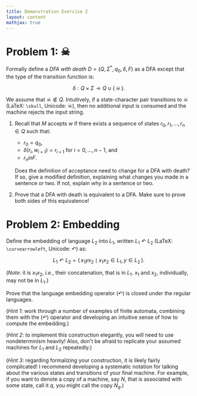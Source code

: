 ```yaml
---
title: Demonstration Exercise 2
layout: content
mathjax: true
---
```


# Problem 1: ☠

Formally define a _DFA with death_ $D = (Q, \Sigma^*, q_0, \delta, F)$ as a DFA except that the type of the transition function is:

$$
\delta : Q \times Σ \rightarrow Q \cup \{\, ☠ \,\}.
$$

We assume that $☠ \notin Q$. Intuitively, if a state-character pair transitions to ☠ (LaTeX: `\skull`, Unicode: ☠), then no additional input is consumed and the machine rejects the input string.

1.  Recall that $M$ accepts $w$ if there exists a sequence of states $r_0, r_1, \ldots, r_n \in Q$ such that:

    +   $r_0 = q_0$,
    +   $\delta(r_i, w_{i+1}) = r_{i+1}$ for $i = 0, \ldots, n-1$, and
    +   $r_n in F$.

    Does the definition of acceptance need to change for a DFA with death?
    If so, give a modified definition, explaining what changes you made in a sentence or two.
    If not, explain why in a sentence or two.

2.  Prove that a DFA with death is equivalent to a DFA.
    Make sure to prove both sides of this equivalence!

# Problem 2: Embedding

Define the embedding of language $L_2$ into $L_1$, written $L_1 \curvearrowleft L_2$ (LaTeX: `\curvearrowleft`, Unicode: ↶) as:

$$
L_1 \curvearrowleft L_2 = \{\, x_1 y x_2 \mid x_1 x_2 \in L_1, y \in L_2 \,\}.
$$

(_Note_: it is $x_1 x_2$, _i.e._, their concatenation, that is in $L_1$.
$x_1$ and $x_2$, individually, may not be in $L_1$.)

Prove that the language embedding operator (↶) is closed under the regular languages.

(_Hint 1_: work through a number of examples of finite automata, combining them with the (↶) operator and developing an intuitive sense of how to compute the embedding.)

(_Hint 2_: to implement this construction elegantly, you will need to use nondeterminism heavily!
Also, don't be afraid to replicate your assumed machines for $L_1$ and $L_2$ repeatedly.)

(_Hint 3_: regarding formalizing your construction, it is likely fairly complicated!
I recommend developing a systematic notation for talking about the various states and transitions of your final machine.
For example, if you want to denote a copy of a machine, say $N$, that is associated with some state, call it $q$, you might call the copy $N_q$.)
